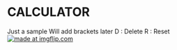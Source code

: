 # CALCULATOR
Just a sample
Will add brackets later
D : Delete
R : Reset
<a href="https://imgflip.com/gif/2qgl3l"><img src="https://i.imgflip.com/2qgl3l.gif" title="made at imgflip.com"/></a>
